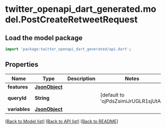 # twitter_openapi_dart_generated.model.PostCreateRetweetRequest

## Load the model package
```dart
import 'package:twitter_openapi_dart_generated/api.dart';
```

## Properties
Name | Type | Description | Notes
------------ | ------------- | ------------- | -------------
**features** | [**JsonObject**](.md) |  | 
**queryId** | **String** |  | [default to 'ojPdsZsimiJrUGLR1sjUtA']
**variables** | [**JsonObject**](.md) |  | 

[[Back to Model list]](../README.md#documentation-for-models) [[Back to API list]](../README.md#documentation-for-api-endpoints) [[Back to README]](../README.md)


